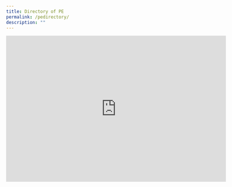 ```yaml
---
title: Directory of PE
permalink: /pedirectory/
description: ""
---
```

<iframe width="600" height="400" src="https://data.gov.sg/dataset/professional-engineers-with-practising-certificates/resource/db1921ed-7ecd-45c2-8740-8a7b9ddd85a5/view/726c8e20-ea20-4e21-86a8-98467ef869c4" frameBorder="0"> </iframe>